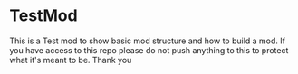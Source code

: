 # TestMod

This is a Test mod to show basic mod structure and how to build a mod. If you have access to this repo please do not push anything to this to protect what it's meant to be. Thank you
